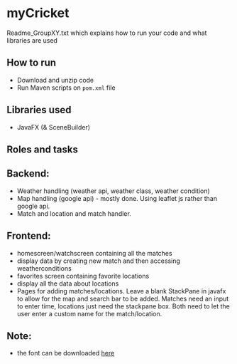 # myCricket

Readme_GroupXY.txt which explains how to run your code and what libraries are used

## How to run
- Download and unzip code
- Run Maven scripts on `pom.xml` file

## Libraries used
- JavaFX (& SceneBuilder)

## Roles and tasks
## Backend: 
 - Weather handling (weather api, weather class, weather condition)
 - Map handling (google api) - mostly done. Using leaflet js rather than google api.
 - Match and location and match handler.
## Frontend:
 - homescreen/watchscreen containing all the matches
 - display data by creating new match and then accessing weatherconditions
 - favorites screen containing favorite locations
 - display all the data about locations
 - Pages for adding matches/locations. Leave a blank StackPane in javafx to 
   allow for the map and search bar to be added. Matches need an 
   input to enter time, locations just need the stackpane box. Both need to let the user enter a custom name for the match/location.

## Note:
 - the font can be downloaded [here](https://developer.apple.com/fonts/)
